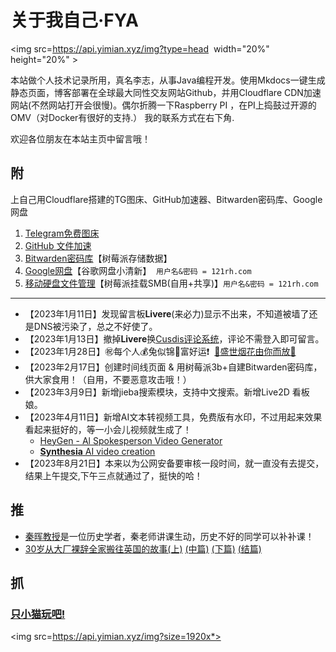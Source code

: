   
# 关于我自己·FYA
  
<p style="text-align:center">

<img src=https://api.yimian.xyz/img?type=head  width="20%" height="20%" >

</p>

本站做个人技术记录所用，真名李志，从事Java编程开发。使用Mkdocs一键生成静态页面，博客部署在全球最大同性交友网站Github，并用Cloudflare CDN加速网站(不然网站打开会很慢)。偶尔折腾一下Raspberry PI ，在PI上捣鼓过开源的OMV（对Docker有很好的支持.） 我的联系方式在右下角.

欢迎各位朋友在本站主页中留言哦！
  

## 附

上自己用Cloudflare搭建的TG图床、GitHub加速器、Bitwarden密码库、Google网盘

   1. [Telegram免费图床](https://tgimg.121rh.com/)
   2. [GitHub 文件加速](https://github.121rh.com/)
   3. [Bitwarden密码库](https://bitwarden.121rh.com/)【树莓派存储数据】
   4. [Google网盘](https://drive.121rh.com/)【谷歌网盘小清新】  `用户名&密码 = 121rh.com`
   5. [移动硬盘文件管理](https://filebrowser.121rh.com/login)【树莓派挂载SMB(自用+共享)】`用户名&密码 = 121rh.com`

---- 

- 【2023年1月11日】发现留言板**Livere**(来必力)显示不出来，不知道被墙了还是DNS被污染了，总之不好使了。
- 【2023年1月13日】撤掉**Livere**换[Cusdis评论系统](https://cusdis.com/doc#/integration/mkdocs)，评论不需登入即可留言。
- 【2023年1月28日】㊗️每个人💰️兔似锦🧨富好运❗  <a href="https://qiniu.121rh.com/html/fireworks.html" >🎇盛世烟花由你而放🎇</a>
- 【2023年2月17日】创建时间线页面 & 用树莓派3b+自建Bitwarden密码库，供大家食用！（自用，不要恶意攻击哦！）
- 【2023年3月9日】新增jieba搜索模块，支持中文搜索。新增Live2D 看板娘。
- 【2023年4月11日】新增AI文本转视频工具，免费版有水印，不过用起来效果看起来挺好的，等一小会儿视频就生成了！
	- [HeyGen - Al Spokesperson Video Generator](https://app.heygen.com/home)
	- [**Synthesia** AI video creation](https://www.synthesia.io/)
- 【2023年8月21日】本来以为公网安备要审核一段时间，就一直没有去提交，结果上午提交,下午三点就通过了，挺快的哈！


## 推

- [秦晖教授](https://www.thepaper.cn/newsDetail_forward_22319463)是一位历史学者，秦老师讲课生动，历史不好的同学可以补补课！
- [30岁从大厂裸辞全家搬往英国的故事(上)](https://joohnsmith.com/fromchinatouk1.html) [(中篇)](https://joohnsmith.com/fromchinatouk2.html) [(下篇)](https://joohnsmith.com/fromchinatouk3.html)  [(结篇)](https://joohnsmith.com/fromchinatouk4.html)


## 抓

### [只小猫玩吧!](catchCat/)


<img src=https://api.yimian.xyz/img?size=1920x*>